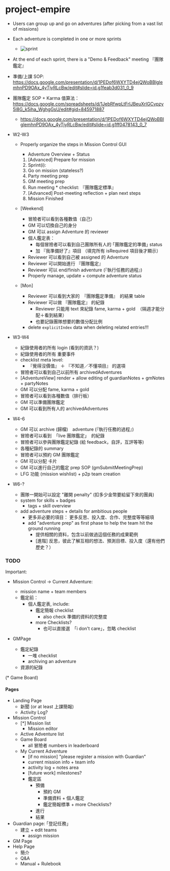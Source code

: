 # project-empire


* Users can group up and go on adventures (after picking from a vast list of missions)
* Each adventure is completed in one or more sprints
  * ![sprint](http://www.dgc.co.uk/wp-content/uploads/2012/11/agile-sprint.jpg)
* At the end of each sprint, there is a "Demo & Feedback" meeting 『團隊鑑定』

* 準備/上課 SOP: https://docs.google.com/presentation/d/1PEDof6WXYTD4ejQWoBBlglemhnPD9OAx_4yTjyRLcBw/edit#slide=id.g1feab3d031_0_9
* 團隊鑑定 SOP + Karma 值算法： https://docs.google.com/spreadsheets/d/1JebRfwpLtFrlJBeuXrlGCvpzy5l8G_k5iha_WghgGsU/edit#gid=845971887
  * https://docs.google.com/presentation/d/1PEDof6WXYTD4ejQWoBBlglemhnPD9OAx_4yTjyRLcBw/edit#slide=id.g1ff0478143_0_7


* W2-W3
  * Properly organize the steps in Mission Control GUI
    * Adventure Overview + Status
    1. [Advanced] Prepare for mission
    1. Sprint(i):
      1. Go on mission (stateless?)
      1. Party meeting prep
      1. GM meeting prep
      1. Run meeting
        * checklist: 『團隊鑑定標準』
      1. [Advanced] Post-meeting reflection + plan next steps
    1. Mission Finished

  * [Weekend]
    * 冒險者可以看到各種數值（自己）
    * GM 可以切換自己的身分
    * GM 可以 assign Adventure 的 reviewer
    * 個人鑑定表：
      * 每個冒險者可以看到自己團隊所有人的 ｢團隊鑑定的準備｣ status
      * 加 『我準備好了』項目 （填完所有 isRequired 項目後才顯示）
    * Reviewer 可以看到自己被 assigned 的 Adventure
    * Reviewer 可以開始進行 『團隊鑑定』
    * Reviewer 可以 end/finish adventure (『執行任務的過程』)
    * Properly manage, update + compute adventure status

  * [Mon]
    * Reviewer 可以看到大家的　『團隊鑑定準備』　的結果 table
    * Reviewer 可以做 『團隊鑑定』 的紀錄
      * Reviewer 只能用 text 來紀錄 fame, karma + gold　（隔週才能分配＋看到結果）
      * 也要記錄團隊想要的數值分配比例
    * delete `explicitIndex` data when deleting related entries!!!

* W3-W4
  * 紀錄使用者的所有 login (看到的資訊？)
  * 紀錄使用者的所有 重要事件
  * checklist meta level: 
    * 『覺得沒價值』 ＋  『不知道／不懂項目』 的選項
  * 冒險者可以看到自己以前所有 archivedAdventures
  * [AdventureView] render + allow editing of guardianNotes + gmNotes + partyNotes
  * GM 可以分配 fame, karma + gold
  * 冒險者可以看到各種數值（排行板）
  * GM 可以準備團隊鑑定
  * GM 可以看到所有人的 archivedAdventures

* W4-6
  * GM 可以 archive (歸檔)　adventure (『執行任務的過程』)
  * 冒險者可以看到　｢live 團隊鑑定｣　的紀錄
  * 冒險者可以參與團隊鑑定紀錄 (給 feedback，自評，互評等等)
  * 各種紀錄的 summary
  * 冒險者可以預約 GM 團隊鑑定
  * GM 可以分配 卡片
  * GM 可以進行自己的鑑定 prep SOP (gmSubmitMeetingPrep)
  * LFG 功能 (mission wishlist) + p2p team creation

* W6-?
  * 團隊一開始可以設定 "離開 penalty" (扣多少金幣要給留下來的團員)
  * system for skills + badges
    * tags + skill overview
  * add adventure steps + details for ambitious people
    * 更多非必要的項目： 更多反思、投入度、合作、完整度等等細項
    * add "adventure prep" as first phase to help the team hit the ground running
      * 提供相關的資料，包含以前做過這個任務的成果範例
      * [進階] 反思，彼此了解互相的想法、預測目標、投入度（還有他們歷史？）


### TODO

Important:

* Mission Control -> Current Adventure:
  * mission name + team members
  * 鑑定前：
    * 個人鑑定表, include:
      * 鑑定簡報 checklist
        * also check 準備的資料的完整度
      * more Checklists?
        * 也可以直接選　｢i don't care｣，忽略 checklist

* GMPage
  * 鑑定紀錄
    * 一堆 checklist
    * archiving an adventure
  * 資源的紀錄

(* Game Board)

#### Pages

* Landing Page
  * 新聞 (or at least 上課簡報)
  * Activity Log?
* Mission Control
  * [*] Mission list
    * Mission editor
  * Active Adventure list
  * Game Board
    * all 冒險者 numbers in leaderboard
  * My Current Adventure
    * [if no mission] "please register a mission with Guardian"
    * current mission info + team info
    * activity log + notes area
    * [future work] milestones?
    * 鑑定區
      * 預備
        * 預約 GM
        * 準備資料 + 個人鑑定
        * 鑑定簡報標準 + more Checklists?
      * 進行
      * 結果
* Guardian page: ｢登記任務｣
  * 建立 + edit teams
    * assign mission
* GM Page
* Help Page
  * 簡介
  * Q&A
  * Manual + Rulebook